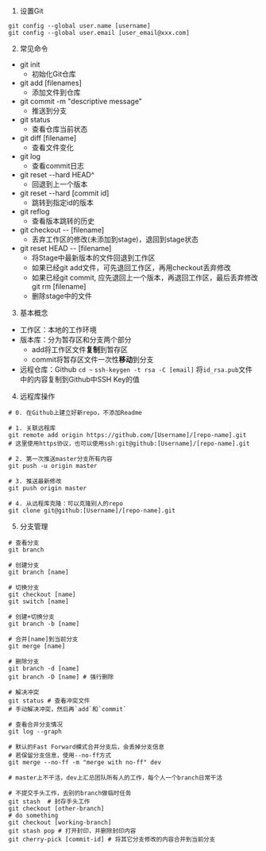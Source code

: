 1. 设置Git
```
git config --global user.name [username]
git config --global user.email [user_email@xxx.com]
```

2. 常见命令
- git init
    + 初始化Git仓库
- git add [filenames]
    + 添加文件到仓库
- git commit -m "descriptive message"
    + 推送到分支
- git status
    + 查看仓库当前状态
- git diff [filename]
    + 查看文件变化
- git log
    + 查看commit日志
- git reset --hard HEAD^
    + 回退到上一个版本
- git reset --hard [commit id]
    + 跳转到指定id的版本
- git reflog
    + 查看版本跳转的历史
- git checkout -- [filename]
    + 丢弃工作区的修改(未添加到stage)，退回到stage状态
- git reset HEAD -- [filename]
    + 将Stage中最新版本的文件回退到工作区
    + 如果已经git add文件，可先退回工作区，再用checkout丢弃修改
    + 如果已经git commit, 应先退回上一个版本，再退回工作区，最后丢弃修改
git rm [filename]
    + 删除stage中的文件

3. 基本概念
- 工作区：本地的工作环境
- 版本库：分为暂存区和分支两个部分
    + add将工作区文件**复制**到暂存区
    + commit将暂存区文件一次性**移动**到分支
- 远程仓库：Github
    `cd ~`
    `ssh-keygen -t rsa -C [email]`
    将`id_rsa.pub`文件中的内容复制到Github中SSH Key的值

4. 远程库操作
```
# 0. 在Github上建立好新repo，不添加Readme

# 1. 关联远程库
git remote add origin https://github.com/[Username]/[repo-name].git
# 这里使用https协议，也可以使用ssh:git@github:[Username]/[repo-name].git

# 2. 第一次推送master分支所有内容
git push -u origin master

# 3. 推送最新修改
git push origin master

# 4. 从远程库克隆：可以克隆别人的repo
git clone git@github:[Username]/[repo-name].git
```

5. 分支管理
```
# 查看分支
git branch

# 创建分支
git branch [name]

# 切换分支
git checkout [name]
git switch [name]

# 创建+切换分支
git branch -b [name]

# 合并[name]到当前分支
git merge [name]

# 删除分支
git branch -d [name]
git branch -D [name] # 强行删除

# 解决冲突
git status # 查看冲突文件
# 手动解决冲突，然后再`add`和`commit`

# 查看合并分支情况
git log --graph

# 默认的Fast Forward模式合并分支后，会丢掉分支信息
# 若保留分支信息，使用--no-ff方式
git merge --no-ff -m "merge with no-ff" dev

# master上不干活，dev上汇总团队所有人的工作，每个人一个branch日常干活

# 不提交手头工作，去别的branch做临时任务
git stash  # 封存手头工作
git checkout [other-branch]
# do something
git checkout [working-branch]
git stash pop # 打开封印，并删除封印内容
git cherry-pick [commit-id] # 将其它分支修改的内容合并到当前分支
```



